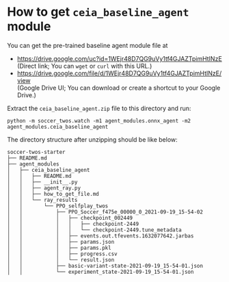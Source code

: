 # How to get `ceia_baseline_agent` module

You can get the pre-trained baseline agent module file at
- https://drive.google.com/uc?id=1WEjr48D7QG9uVy1tf4GJAZTpimHtINzE <br>
  (Direct link; You can `wget` or `curl` with this URL.)
- https://drive.google.com/file/d/1WEjr48D7QG9uVy1tf4GJAZTpimHtINzE/view <br>
  (Google Drive UI; You can download or create a shortcut to your Google Drive.)

Extract the `ceia_baseline_agent.zip` file to this directory and run:

`python -m soccer_twos.watch -m1 agent_modules.onnx_agent -m2 agent_modules.ceia_baseline_agent`

The directory structure after unzipping should be like below:

```
soccer-twos-starter
├── README.md
├── agent_modules
│   ├── ceia_baseline_agent
│   │   ├── README.md
│   │   ├── __init__.py
│   │   ├── agent_ray.py
│   │   ├── how_to_get_file.md
│   │   └── ray_results
│   │       └── PPO_selfplay_twos
│   │           ├── PPO_Soccer_f475e_00000_0_2021-09-19_15-54-02
│   │           │   ├── checkpoint_002449
│   │           │   │   ├── checkpoint-2449
│   │           │   │   └── checkpoint-2449.tune_metadata
│   │           │   ├── events.out.tfevents.1632077642.jarbas
│   │           │   ├── params.json
│   │           │   ├── params.pkl
│   │           │   ├── progress.csv
│   │           │   └── result.json
│   │           ├── basic-variant-state-2021-09-19_15-54-01.json
│   │           └── experiment_state-2021-09-19_15-54-01.json
```
